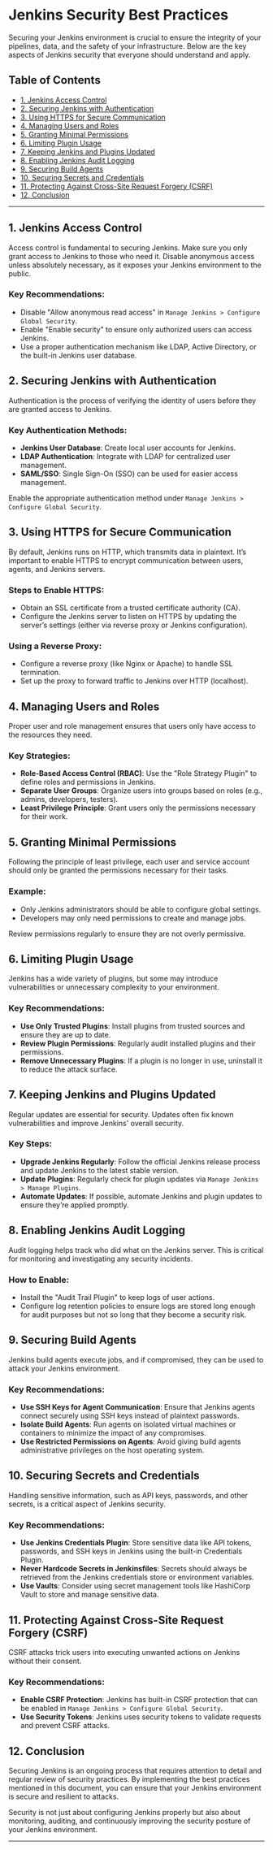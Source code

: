 # Jenkins Security Best Practices

Securing your Jenkins environment is crucial to ensure the integrity of your pipelines, data, and the safety of your infrastructure. Below are the key aspects of Jenkins security that everyone should understand and apply.

## Table of Contents
- [1. Jenkins Access Control](#1-jenkins-access-control)
- [2. Securing Jenkins with Authentication](#2-securing-jenkins-with-authentication)
- [3. Using HTTPS for Secure Communication](#3-using-https-for-secure-communication)
- [4. Managing Users and Roles](#4-managing-users-and-roles)
- [5. Granting Minimal Permissions](#5-granting-minimal-permissions)
- [6. Limiting Plugin Usage](#6-limiting-plugin-usage)
- [7. Keeping Jenkins and Plugins Updated](#7-keeping-jenkins-and-plugins-updated)
- [8. Enabling Jenkins Audit Logging](#8-enabling-jenkins-audit-logging)
- [9. Securing Build Agents](#9-securing-build-agents)
- [10. Securing Secrets and Credentials](#10-securing-secrets-and-credentials)
- [11. Protecting Against Cross-Site Request Forgery (CSRF)](#11-protecting-against-cross-site-request-forgery-csrf)
- [12. Conclusion](#12-conclusion)

---

## 1. Jenkins Access Control

Access control is fundamental to securing Jenkins. Make sure you only grant access to Jenkins to those who need it. Disable anonymous access unless absolutely necessary, as it exposes your Jenkins environment to the public.

### Key Recommendations:
- Disable "Allow anonymous read access" in `Manage Jenkins > Configure Global Security`.
- Enable "Enable security" to ensure only authorized users can access Jenkins.
- Use a proper authentication mechanism like LDAP, Active Directory, or the built-in Jenkins user database.

## 2. Securing Jenkins with Authentication

Authentication is the process of verifying the identity of users before they are granted access to Jenkins.

### Key Authentication Methods:
- **Jenkins User Database**: Create local user accounts for Jenkins.
- **LDAP Authentication**: Integrate with LDAP for centralized user management.
- **SAML/SSO**: Single Sign-On (SSO) can be used for easier access management.

Enable the appropriate authentication method under `Manage Jenkins > Configure Global Security`.

## 3. Using HTTPS for Secure Communication

By default, Jenkins runs on HTTP, which transmits data in plaintext. It’s important to enable HTTPS to encrypt communication between users, agents, and Jenkins servers.

### Steps to Enable HTTPS:
- Obtain an SSL certificate from a trusted certificate authority (CA).
- Configure the Jenkins server to listen on HTTPS by updating the server’s settings (either via reverse proxy or Jenkins configuration).

### Using a Reverse Proxy:
- Configure a reverse proxy (like Nginx or Apache) to handle SSL termination.
- Set up the proxy to forward traffic to Jenkins over HTTP (localhost).

## 4. Managing Users and Roles

Proper user and role management ensures that users only have access to the resources they need.

### Key Strategies:
- **Role-Based Access Control (RBAC)**: Use the "Role Strategy Plugin" to define roles and permissions in Jenkins.
- **Separate User Groups**: Organize users into groups based on roles (e.g., admins, developers, testers).
- **Least Privilege Principle**: Grant users only the permissions necessary for their work.

## 5. Granting Minimal Permissions

Following the principle of least privilege, each user and service account should only be granted the permissions necessary for their tasks.

### Example:
- Only Jenkins administrators should be able to configure global settings.
- Developers may only need permissions to create and manage jobs.

Review permissions regularly to ensure they are not overly permissive.

## 6. Limiting Plugin Usage

Jenkins has a wide variety of plugins, but some may introduce vulnerabilities or unnecessary complexity to your environment.

### Key Recommendations:
- **Use Only Trusted Plugins**: Install plugins from trusted sources and ensure they are up to date.
- **Review Plugin Permissions**: Regularly audit installed plugins and their permissions.
- **Remove Unnecessary Plugins**: If a plugin is no longer in use, uninstall it to reduce the attack surface.

## 7. Keeping Jenkins and Plugins Updated

Regular updates are essential for security. Updates often fix known vulnerabilities and improve Jenkins' overall security.

### Key Steps:
- **Upgrade Jenkins Regularly**: Follow the official Jenkins release process and update Jenkins to the latest stable version.
- **Update Plugins**: Regularly check for plugin updates via `Manage Jenkins > Manage Plugins`.
- **Automate Updates**: If possible, automate Jenkins and plugin updates to ensure they’re applied promptly.

## 8. Enabling Jenkins Audit Logging

Audit logging helps track who did what on the Jenkins server. This is critical for monitoring and investigating any security incidents.

### How to Enable:
- Install the "Audit Trail Plugin" to keep logs of user actions.
- Configure log retention policies to ensure logs are stored long enough for audit purposes but not so long that they become a security risk.

## 9. Securing Build Agents

Jenkins build agents execute jobs, and if compromised, they can be used to attack your Jenkins environment.

### Key Recommendations:
- **Use SSH Keys for Agent Communication**: Ensure that Jenkins agents connect securely using SSH keys instead of plaintext passwords.
- **Isolate Build Agents**: Run agents on isolated virtual machines or containers to minimize the impact of any compromises.
- **Use Restricted Permissions on Agents**: Avoid giving build agents administrative privileges on the host operating system.

## 10. Securing Secrets and Credentials

Handling sensitive information, such as API keys, passwords, and other secrets, is a critical aspect of Jenkins security.

### Key Recommendations:
- **Use Jenkins Credentials Plugin**: Store sensitive data like API tokens, passwords, and SSH keys in Jenkins using the built-in Credentials Plugin.
- **Never Hardcode Secrets in Jenkinsfiles**: Secrets should always be retrieved from the Jenkins credentials store or environment variables.
- **Use Vaults**: Consider using secret management tools like HashiCorp Vault to store and manage sensitive data.

## 11. Protecting Against Cross-Site Request Forgery (CSRF)

CSRF attacks trick users into executing unwanted actions on Jenkins without their consent.

### Key Recommendations:
- **Enable CSRF Protection**: Jenkins has built-in CSRF protection that can be enabled in `Manage Jenkins > Configure Global Security`.
- **Use Security Tokens**: Jenkins uses security tokens to validate requests and prevent CSRF attacks.

## 12. Conclusion

Securing Jenkins is an ongoing process that requires attention to detail and regular review of security practices. By implementing the best practices mentioned in this document, you can ensure that your Jenkins environment is secure and resilient to attacks.

Security is not just about configuring Jenkins properly but also about monitoring, auditing, and continuously improving the security posture of your Jenkins environment.

---